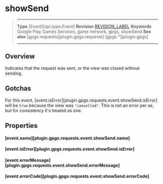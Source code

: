 # showSend

> --------------------- ------------------------------------------------------------------------------------------
> __Type__              [Event][api.type.Event]
> __Revision__          [REVISION_LABEL](REVISION_URL)
> __Keywords__          Google Play Games Services, game network, gpgs, showSend
> __See also__          [gpgs.requests][plugin.gpgs.requests]
>                       [gpgs.*][plugin.gpgs]
> --------------------- ------------------------------------------------------------------------------------------

## Overview

Indicates that the request was sent, or the view was closed without sending.

## Gotchas

For this event, [event.isError][plugin.gpgs.requests.event.showSend.isError] will be `true` because the view was `"cancelled"`. This is not an error per se, but for consistency it's treated as one.

## Properties

#### [event.name][plugin.gpgs.requests.event.showSend.name]

#### [event.isError][plugin.gpgs.requests.event.showSend.isError]

#### [event.errorMessage][plugin.gpgs.requests.event.showSend.errorMessage]

#### [event.errorCode][plugin.gpgs.requests.event.showSend.errorCode]